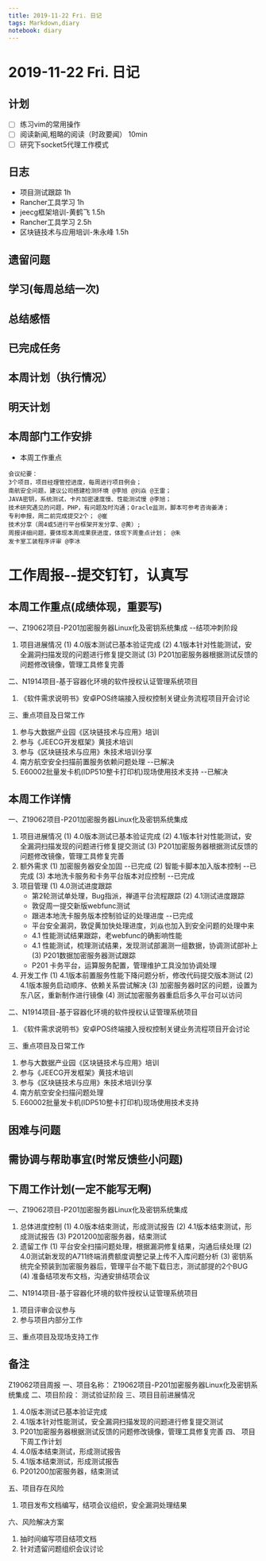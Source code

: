 ```yaml
---
title: 2019-11-22 Fri. 日记
tags: Markdown,diary
notebook: diary
---
```

# 2019-11-22 Fri. 日记

## 计划

- [ ] 练习vim的常用操作
- [ ] 阅读新闻,粗略的阅读（时政要闻）  10min
- [ ] 研究下socket5代理工作模式

## 日志

- 项目测试跟踪 1h
- Rancher工具学习 1h
- jeecg框架培训-黄鹤飞 1.5h
- Rancher工具学习 2.5h
- 区块链技术与应用培训-朱永峰 1.5h

## 遗留问题

## 学习(每周总结一次)

## 总结感悟

## 已完成任务

## 本周计划（执行情况）

## 明天计划


## 本周部门工作安排

- 本周工作重点
```
会议纪要：
3个项目，项目经理管控进度，每周进行项目例会；
南航安全问题，建议公司搭建检测环境 @李旭 @刘焱 @王雷；
JAVA密钥，系统测试，卡片加密速度慢、性能测试慢 @李旭；
技术研究遇见的问题，PHP，有问题及时沟通；Oracle监测，脚本可参考咨询姜涛；
专利申报，周二前完成提交2个； @崔
技术分享（周4或5进行平台框架开发分享、@黄）;
周报详细问题，要体现本周成果获进度，体现下周重点计划； @朱
发卡室工装程序评审 @李冰
```

# 工作周报--提交钉钉，认真写

## 本周工作重点(成绩体现，重要写)

一、Z19062项目-P201加密服务器Linux化及密钥系统集成  --结项冲刺阶段

1. 项目进展情况
  (1) 4.0版本测试已基本验证完成
  (2) 4.1版本针对性能测试，安全漏洞扫描发现的问题进行修复提交测试
  (3) P201加密服务器根据测试反馈的问题修改镜像，管理工具修复完善

二、N1914项目-基于容器化环境的软件授权认证管理系统项目

1. 《软件需求说明书》安卓POS终端接入授权控制关键业务流程项目开会讨论

三、重点项目及日常工作

1. 参与大数据产业园《区块链技术与应用》培训
2. 参与《JEECG开发框架》黄技术培训
3. 参与《区块链技术与应用》朱技术培训分享
4. 南方航空安全扫描前置服务依赖问题处理   --已解决
5. E60002批量发卡机(IDP510整卡打印机)现场使用技术支持  --已解决

## 本周工作详情

一、Z19062项目-P201加密服务器Linux化及密钥系统集成

1. 项目进展情况
  (1) 4.0版本测试已基本验证完成
  (2) 4.1版本针对性能测试，安全漏洞扫描发现的问题进行修复提交测试
  (3) P201加密服务器根据测试反馈的问题修改镜像，管理工具修复完善
2. 额外需求
  (1) 加密服务器安全加固  --已完成
  (2) 智能卡脚本加入版本控制  --已完成
  (3) 本地洗卡服务和卡务平台版本对应控制  --已完成
3. 项目管理
  (1) 4.0测试进度跟踪
    - 第2轮测试单处理，Bug指派，禅道平台流程跟踪
  (2) 4.1测试进度跟踪
    - 敦促周一提交新版webfunc测试
    - 跟进本地洗卡服务版本控制验证的处理进度  --已完成
    - 平台安全漏洞，敦促黄加快处理进度，刘焱也加入到安全问题的处理中来
    - 4.1 性能测试结果跟踪，老webfunc的确影响性能
    - 4.1 性能测试，梳理测试结果，发现测试部漏测一组数据，协调测试部补上
  (3) P201数据加密服务器测试跟踪
    - P201 卡务平台，运算服务配置，管理维护工具没加协调处理
4. 开发工作
  (1) 4.1版本前置服务性能下降问题分析，修改代码提交版本测试
  (2) 4.1版本服务启动顺序、依赖关系尝试解决
  (3) 加密服务器时区的问题，设置为东八区，重新制作进行镜像
  (4) 测试加密服务器重启后多久平台可以访问

二、N1914项目-基于容器化环境的软件授权认证管理系统项目

1. 《软件需求说明书》安卓POS终端接入授权控制关键业务流程项目开会讨论

三、重点项目及日常工作

1. 参与大数据产业园《区块链技术与应用》培训
2. 参与《JEECG开发框架》黄技术培训
3. 参与《区块链技术与应用》朱技术培训分享
4. 南方航空安全扫描问题处理
5. E60002批量发卡机(IDP510整卡打印机)现场使用技术支持

## 困难与问题

## 需协调与帮助事宜(时常反馈些小问题)

## 下周工作计划(一定不能写无啊)

一、Z19062项目-P201加密服务器Linux化及密钥系统集成
1. 总体进度控制
  (1) 4.0版本结束测试，形成测试报告
  (2) 4.1版本结束测试，形成测试报告
  (3) P201200加密服务器，结束测试
2. 遗留工作
  (1) 平台安全扫描问题处理，根据漏洞修复结果，沟通后续处理
  (2) 4.0测试新发现的A711终端消费额度调整记录上传不入库问题分析
  (3) 密钥系统完全预装到加密服务器后，管理平台不能下载日志，测试部提的2个BUG
  (4) 准备结项发布文档，沟通安排结项会议

二、N1914项目-基于容器化环境的软件授权认证管理系统项目
1. 项目评审会议参与
2. 参与项目内部分工作

三、重点项目及现场支持工作



## 备注

Z19062项目周报
一、项目名称： Z19062项目-P201加密服务器Linux化及密钥系统集成
二、项目阶段： 测试验证阶段
三、项目目前进展情况
1. 4.0版本测试已基本验证完成
2. 4.1版本针对性能测试，安全漏洞扫描发现的问题进行修复提交测试
3. P201加密服务器根据测试反馈的问题修改镜像，管理工具修复完善
四、 项目下周工作计划
1. 4.0版本结束测试，形成测试报告
2. 4.1版本结束测试，形成测试报告
3. P201200加密服务器，结束测试

五、项目存在风险
1. 项目发布文档编写，结项会议组织，安全漏洞处理结果

六、风险解决方案
1. 抽时间编写项目结项文档
2. 针对遗留问题组织会议讨论

